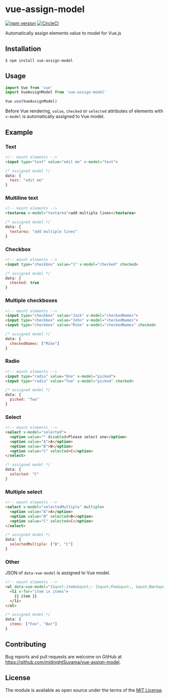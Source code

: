 # vue-assign-model

[![npm version](https://badge.fury.io/js/vue-assign-model.svg)](https://badge.fury.io/js/vue-assign-model)
[![CircleCI](https://circleci.com/gh/midnightSuyama/vue-assign-model.svg?style=shield)](https://circleci.com/gh/midnightSuyama/vue-assign-model)

Automatically assign elements value to model for Vue.js

## Installation

    $ npm install vue-assign-model

## Usage

```javascript
import Vue from 'vue'
import VueAssignModel from 'vue-assign-model'

Vue.use(VueAssignModel)
```

Before Vue rendering, `value`, `checked` or `selected` attributes of elements with `v-model` is automatically assigned to Vue model.

## Example

### Text

```html
<!-- mount elements -->
<input type="text" value="edit me" v-model="text">
```

```javascript
/* assigned model */
data: {
  text: "edit me"
}
```

### Multiline text

```html
<!-- mount elements -->
<textarea v-model="textarea">add multiple lines</textarea>
```

```javascript
/* assigned model */
data: {
  textarea: "add multiple lines"
}
```

### Checkbox

```html
<!-- mount elements -->
<input type="checkbox" value="1" v-model="checked" checked>
```

```javascript
/* assigned model */
data: {
  checked: true
}
```

### Multiple checkboxes

```html
<!-- mount elements -->
<input type="checkbox" value="Jack" v-model="checkedNames">
<input type="checkbox" value="John" v-model="checkedNames">
<input type="checkbox" value="Mike" v-model="checkedNames" checked>
```

```javascript
/* assigned model */
data: {
  checkedNames: ["Mike"]
}
```

### Radio

```html
<!-- mount elements -->
<input type="radio" value="One" v-model="picked">
<input type="radio" value="Two" v-model="picked" checked>
```

```javascript
/* assigned model */
data: {
  picked: "Two"
}
```

### Select

```html
<!-- mount elements -->
<select v-model="selected">
  <option value="" disabled>Please select one</option>
  <option value="A">A</option>
  <option value="B">B</option>
  <option value="C" selected>C</option>
</select>
```

```javascript
/* assigned model */
data: {
  selected: "C"
}
```

### Multiple select

```html
<!-- mount elements -->
<select v-model="selectedMultiple" multiple>
  <option value="A">A</option>
  <option value="B" selected>B</option>
  <option value="C" selected>C</option>
</select>
```

```javascript
/* assigned model */
data: {
  selectedMultiple: ["B", "C"]
}
```

### Other

JSON of `data-vue-model` is assigned to Vue model.

```html
<!-- mount elements -->
<ul data-vue-model="{&quot;items&quot;: [&quot;Foo&quot;, &quot;Bar&quot;]}">
  <li v-for="item in items">
    {{ item }}
  </li>
</ul>
```

```javascript
/* assigned model */
data: {
  items: ["Foo", "Bar"]
}
```

## Contributing

Bug reports and pull requests are welcome on GitHub at https://github.com/midnightSuyama/vue-assign-model.

## License

The module is available as open source under the terms of the [MIT License](http://opensource.org/licenses/MIT).
